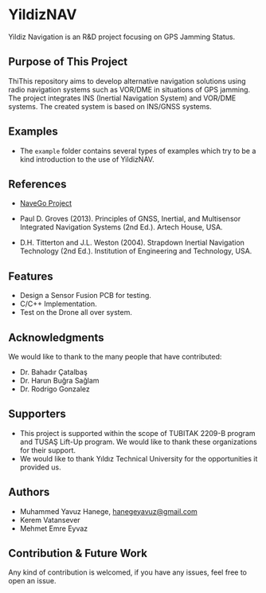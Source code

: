 # YildizNAV
Yildiz Navigation is an R&D project focusing on GPS Jamming Status. 

## Purpose of This Project
ThiThis repository aims to develop alternative navigation solutions using radio navigation systems such as VOR/DME in situations of GPS jamming. The project integrates INS (Inertial Navigation System) and VOR/DME systems. The created system is based on INS/GNSS systems.

## Examples 
- The `example` folder contains several types of examples which try to be a kind introduction to the use of YildizNAV.

## References

- [NaveGo Project](https://github.com/rodralez/NaveGo)
- Paul D. Groves (2013). Principles of GNSS, Inertial, and Multisensor Integrated Navigation Systems (2nd Ed.). Artech House, USA.

- D.H. Titterton and J.L. Weston (2004). Strapdown Inertial Navigation Technology (2nd Ed.). Institution of Engineering and Technology, USA.

## Features
- Design a Sensor Fusion PCB for testing.
- C/C++ Implementation.
- Test on the Drone all over system.

## Acknowledgments 
We would like to thank to the many people that have contributed:

- Dr. Bahadır Çatalbaş
- Dr. Harun Buğra Sağlam
- Dr. Rodrigo Gonzalez

## Supporters

- This project is supported within the scope of TUBITAK 2209-B program and TUSAŞ Lift-Up program. We would like to thank these organizations for their support.
- We would like to thank Yıldız Technical University for the opportunities it provided us.

## Authors

- Muhammed Yavuz Hanege, hanegeyavuz@gmail.com
- Kerem Vatansever
- Mehmet Emre Eyvaz

## Contribution & Future Work
Any kind of contribution is welcomed, if you have any issues, feel free to open an issue.




